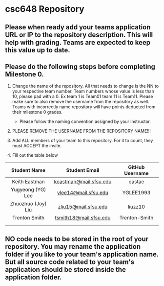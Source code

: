 # csc648 Repository

## Please when ready add your teams application URL or IP to the repository description. This will help with grading. Teams are expected to keep this value up to date.

## Please do the following steps before completing Milestone 0.

1. Change the name of the repository. All that needs to change is the NN to your respective team number. Team numbers whose value is less than 10, please pad with a 0. Ex team 1 is Team01 team 11 is Team11. Please make sure to also remove the username from the repository as well. Teams with incorrectly name repository will have points deducted from their milestone 0 grades.

   - Please follow the naming convention assigned by your instructor.

1. PLEASE REMOVE THE USERNAME FROM THE REPOSITORY NAME!!!

1. Add ALL members of your team to this repository. For it to count, they must ACCEPT the invite.

1. Fill out the table below

|    Student Name    |     Student Email      | GitHub Username |
| :----------------: | :--------------------: | :-------------: |
|   Keith Eastman    | keastman@mail.sfsu.edu |     eastae      |
| Yugyeong (YG) Lee  |  ylee14@mail.sfsu.edu  |    YGLEE1993    |
| Zhuozhuo (Joy) Liu |  zliu15@mail.sfsu.edu  |     liuzz10     |
|   Trenton Smith    | tsmith18@mail.sfsu.edu |  Trenton-Smith  |
|                    |                        |                 |
|                    |                        |                 |

## NO code needs to be stored in the root of your repository. You may rename the application folder if you like to your team's application name. But all source code related to your team's application should be stored inside the application folder.
